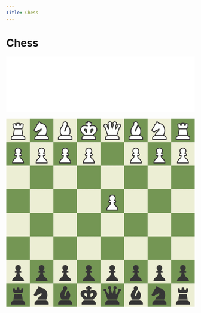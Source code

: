 ```yaml
---
Title: Chess
---
```


# Chess

<iframe id="10536867" allowtransparency="true" frameborder="0" style="width:100%;border:none;" src="//www.chess.com/emboard?id=10536867"></iframe><script>window.addEventListener("message",e=>{e['data']&&"10536867"===e['data']['id']&&document.getElementById(`${e['data']['id']}`)&&(document.getElementById(`${e['data']['id']}`).style.height=`${e['data']['frameHeight']+30}px`)});</script>

[![One of my best games.](./images/board.gif)](https://www.chess.com/game/live/77194913345)

